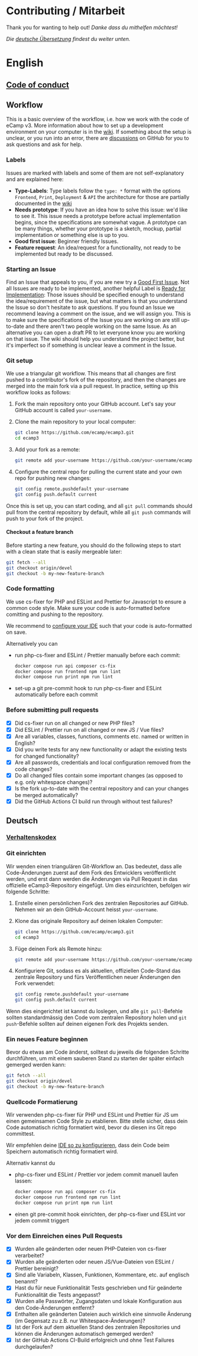 <h1><span lang="en">Contributing</span> / <span lang="de">Mitarbeit</span></h1>

<span lang="en">Thank you for wanting to help out!</span> <em lang="de">Danke dass du mithelfen möchtest!</em>

<em lang="de">Die <a href="#deutsch">deutsche Übersetzung</a> findest du weiter unten.</em>

# English

## [Code of conduct](https://www.ecamp3.ch/en/code-of-conduct)

## Workflow
This is a basic overview of the workflow, i.e. how we work with the code of eCamp v3. More information about how to set up a development environment on your computer is in the [wiki](https://github.com/ecamp/ecamp3/wiki/installation).
If something about the setup is unclear, or you run into an error, there are [discussions](https://github.com/ecamp/ecamp3/discussions) on GitHub for you to ask questions and ask for help.
### Labels
Issues are marked with labels and some of them are not self-explanatory and are explained here:
- **Type-Labels**:
  Type labels follow the `type: *` format with the options `Frontend`, `Print`, `Deployment` & `API` the architecture for those are partially documented in the [wiki](https://github.com/ecamp/ecamp3/wiki/architecture-frontend)
- **Needs prototype**: If you have an idea how to solve this issue: we'd like to see it. This issue needs a prototype before actual implementation begins, since the specifications are somewhat vague. A prototype can be many things, whether your prototype is a sketch, mockup, partial implementation or something else is up to you.
- **Good first issue**: Beginner friendly Issues.
- **Feature request**: An idea/request for a functionality, not ready to be implemented but ready to be discussed.

### Starting an Issue
Find an Issue that appeals to you, if you are new try a [Good First Issue](https://github.com/ecamp/ecamp3/labels/Good%20first%20issue).
Not all Issues are ready to be implemented, another helpful Label is [Ready for Implementation](https://github.com/ecamp/ecamp3/issues?q=is%3Aopen+is%3Aissue+label%3A%22Ready+for+implementation%22): Those issues should be specified enough to understand the idea/requirement of the issue, but what matters is that you understand the Issue so don't hesitate to ask questions.
If you found an Issue we recommend leaving a comment on the issue, and we will assign you. This is to make sure the specifications of the Issue you are working on are still up-to-date and there aren't two people working on the same Issue.
As an alternative you can open a draft PR to let everyone know you are working on that issue.
The wiki should help you understand the project better, but it's imperfect so if something is unclear leave a comment in the Issue.

### Git setup

We use a triangular git workflow. This means that all changes are first pushed to a contributor's fork of the repository, and then the changes are merged into the main fork via a pull request. In practice, setting up this workflow looks as follows:

1. Fork the main repository onto your GitHub account. Let's say your GitHub account is called `your-username`.

2. Clone the main repository to your local computer:

   ```bash
   git clone https://github.com/ecamp/ecamp3.git
   cd ecamp3
   ```

3. Add your fork as a remote:

   ```bash
   git remote add your-username https://github.com/your-username/ecamp3.git
   ```

4. Configure the central repo for pulling the current state and your own repo for pushing new changes:

   ```bash
   git config remote.pushdefault your-username
   git config push.default current
   ```

Once this is set up, you can start coding, and all `git pull` commands should pull from the central repository by default, while all `git push` commands will push to your fork of the project.

#### Checkout a feature branch

Before starting a new feature, you should do the following steps to start with a clean state that is easily mergeable later:

```bash
git fetch --all
git checkout origin/devel
git checkout -b my-new-feature-branch
```

### Code formatting

We use cs-fixer for PHP and ESLint and Prettier for Javascript to ensure a common code style. Make sure your code is auto-formatted before comitting and pushing to the repository.

We recommend to [configure your IDE](https://github.com/ecamp/ecamp3/wiki/installation-development-windows#code-auto-formatting) such that your code is auto-formatted on save.

Alternatively you can

- run php-cs-fixer and ESLint / Prettier manually before each commit:
  ```bash
  docker compose run api composer cs-fix
  docker compose run frontend npm run lint
  docker compose run print npm run lint
  ```
- set-up a git pre-commit hook to run php-cs-fixer and ESLint automatically before each commit

### Before submitting pull requests

- [x] Did cs-fixer run on all changed or new PHP files?
- [x] Did ESLint / Prettier run on all changed or new JS / Vue files?
- [x] Are all variables, classes, functions, comments etc. named or written in English?
- [x] Did you write tests for any new functionality or adapt the existing tests for changed functionality?
- [x] Are all passwords, credentials and local configuration removed from the code changes?
- [x] Do all changed files contain some important changes (as opposed to e.g. only whitespace changes)?
- [x] Is the fork up-to-date with the central repository and can your changes be merged automatically?
- [x] Did the GitHub Actions CI build run through without test failures?

## Deutsch

### [Verhaltenskodex](https://www.ecamp3.ch/de/verhaltenskodex)

### Git einrichten

Wir wenden einen triangulären Git-Workflow an. Das bedeutet, dass alle Code-Änderungen zuerst auf dem Fork des Entwicklers veröffentlicht werden, und erst dann werden die Änderungen via Pull Request in das offizielle eCamp3-Repository eingefügt. Um dies einzurichten, befolgen wir folgende Schritte:

1. Erstelle einen persönlichen Fork des zentralen Repositories auf GitHub. Nehmen wir an dein GitHub-Account heisst `your-username`.

2. Klone das originale Repository auf deinen lokalen Computer:

   ```bash
   git clone https://github.com/ecamp/ecamp3.git
   cd ecamp3
   ```

3. Füge deinen Fork als Remote hinzu:

   ```bash
   git remote add your-username https://github.com/your-username/ecamp3.git
   ```

4. Konfiguriere Git, sodass es als aktuellen, offiziellen Code-Stand das zentrale Repository und fürs Veröffentlichen neuer Änderungen den Fork verwendet:

   ```bash
   git config remote.pushdefault your-username
   git config push.default current
   ```

Wenn dies eingerichtet ist kannst du loslegen, und alle `git pull`-Befehle sollten standardmässig den Code vom zentralen Repository holen und `git push`-Befehle sollten auf deinen eigenen Fork des Projekts senden.

### Ein neues Feature beginnen

Bevor du etwas am Code änderst, solltest du jeweils die folgenden Schritte durchführen, um mit einem sauberen Stand zu starten der später einfach gemerged werden kann:

```bash
git fetch --all
git checkout origin/devel
git checkout -b my-new-feature-branch
```

### Quellcode Formatierung

Wir verwenden php-cs-fixer für PHP und ESLint und Prettier für JS um einen gemeinsamen Code Style zu etablieren. Bitte stelle sicher, dass dein Code automatisch richtig formatiert wird, bevor du diesen ins Git repo committest.

Wir empfehlen deine [IDE so zu konfigurieren](https://github.com/ecamp/ecamp3/wiki/installation-development-windows#code-auto-formatting), dass dein Code beim Speichern automatisch richtig formatiert wird.

Alternativ kannst du

- php-cs-fixer und ESLint / Prettier vor jedem commit manuell laufen lassen:
  ```bash
  docker compose run api composer cs-fix
  docker compose run frontend npm run lint
  docker compose run print npm run lint
  ```
- einen git pre-commit hook einrichten, der php-cs-fixer und ESLint vor jedem commit triggert

### Vor dem Einreichen eines Pull Requests

- [x] Wurden alle geänderten oder neuen PHP-Dateien von cs-fixer verarbeitet?
- [x] Wurden alle geänderten oder neuen JS/Vue-Dateien von ESLint / Prettier bereinigt?
- [x] Sind alle Variabeln, Klassen, Funktionen, Kommentare, etc. auf englisch benannt?
- [x] Hast du für neue Funktionalität Tests geschrieben und für geänderte Funktionalität die Tests angepasst?
- [x] Wurden alle Passwörter, Zugangsdaten und lokale Konfiguration aus den Code-Änderungen entfernt?
- [x] Enthalten alle geänderten Dateien auch wirklich eine sinnvolle Änderung (im Gegensatz zu z.B. nur Whitespace-Änderungen)?
- [x] Ist der Fork auf dem aktuellen Stand des zentralen Repositories und können die Änderungen automatisch gemerged werden?
- [x] Ist der GitHub Actions CI-Build erfolgreich und ohne Test Failures durchgelaufen?
